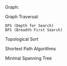 Graph:

  Graph Traversal: 

    DFS (Depth for Search)
    BFS (Breadth First Search)
    
  Topological Sort
  
  Shortest Path Algorithms
  
  Minimal Spanning Tree
